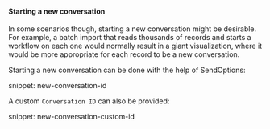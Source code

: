 #### Starting a new conversation

In some scenarios though, starting a new conversation might be desirable. For example, a batch import that reads thousands of records and starts a workflow on each one would normally result in a giant visualization, where it would be more appropriate for each record to be a new conversation.

Starting a new conversation can be done with the help of SendOptions:

snippet: new-conversation-id

A custom `Conversation ID` can also be provided:

snippet: new-conversation-custom-id
